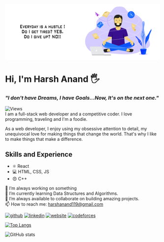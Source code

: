 ![banner](https://github.com/HarshAn119/HarshAn119/blob/main/banner.jpg)
# Hi, I'm Harsh Anand 🖐
### *"I don't have Dreams, I have Goals...Now, It's on the next one."*

![Views](https://gpvc.arturio.dev/HarshAn119)  
I am a full-stack web developer and a competitive coder. I love programming, traveling and I'm a foodie.

As a web developer, I enjoy using my obsessive attention to detail, my unequivocal love for making things that change the world. That's why I like to make things that make a difference.

## Skills and Experience
* ⚛  React
* 💻 HTML, CSS, JS
* 😍 C++

🔭 I’m always working on something   
🌱 I’m currently learning Data Structures and Algorithms.  
👯 I’m always available to collaborate on building amazing projects.  
📫 How to reach me: harshanand119@gmail.com   


[<img src='https://cdn.jsdelivr.net/npm/simple-icons@3.0.1/icons/github.svg' alt='github' height='40'>](https://github.com/HarshAn119)  [<img src='https://cdn.jsdelivr.net/npm/simple-icons@3.0.1/icons/linkedin.svg' alt='linkedin' height='40'>](https://www.linkedin.com/in/harsh-anand-3446141b0/)  [<img src='https://cdn.jsdelivr.net/npm/simple-icons@3.0.1/icons/icloud.svg' alt='website' height='40'>](https://harshan119.github.io/portfolio/)  [<img src='https://cdn.jsdelivr.net/npm/simple-icons@3.0.1/icons/codeforces.svg' alt='codeforces' height='40'>](https://codeforces.com/profile/Harskulles)  

[![Top Langs](https://github-readme-stats.vercel.app/api/top-langs/?username=HarshAn119)](https://github.com/anuraghazra/github-readme-stats)

![GitHub stats](https://github-readme-stats.vercel.app/api?username=HarshAn119&show_icons=true)  
